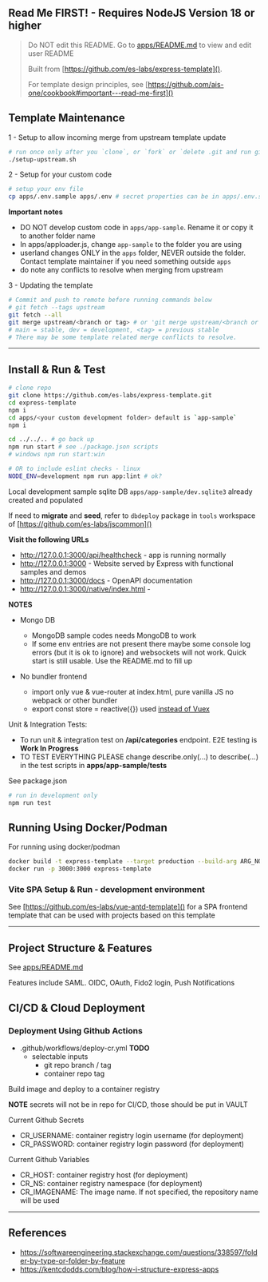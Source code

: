 ## Read Me FIRST! - Requires NodeJS Version 18 or higher

> Do NOT edit this README. Go to [apps/README.md]() to view and edit user README
>
> Built from [https://github.com/es-labs/express-template]().
>
> For template design principles, see [https://github.com/ais-one/cookbook#important---read-me-first]()

## Template Maintenance

1 - Setup to allow incoming merge from upstream template update

```bash
# run once only after you `clone`, or `fork` or `delete .git and run git init`
./setup-upstream.sh
```

2 - Setup for your custom code

```bash
# setup your env file
cp apps/.env.sample apps/.env # secret properties can be in apps/.env.secret
```

**Important notes**
- DO NOT develop custom code in `apps/app-sample`. Rename it or copy it to another folder name
- In apps/apploader.js, change `app-sample` to the folder you are using
- userland changes ONLY in the `apps` folder, NEVER outside the folder. Contact template maintainer if you need something outside `apps`
- do note any conflicts to resolve when merging from upstream

3 - Updating the template

```bash
# Commit and push to remote before running commands below
# git fetch --tags upstream
git fetch --all
git merge upstream/<branch or tag> # or 'git merge upstream/<branch or tag> --allow-unrelated-histories'
# main = stable, dev = development, <tag> = previous stable
# There may be some template related merge conflicts to resolve.
```

---

## Install & Run & Test

```bash
# clone repo
git clone https://github.com/es-labs/express-template.git
cd express-template
npm i
cd apps/<your custom development folder> default is `app-sample`
npm i

cd ../../.. # go back up
npm run start # see ./package.json scripts
# windows npm run start:win

# OR to include eslint checks - linux
NODE_ENV=development npm run app:lint # ok?
```

Local development sample sqlite DB `apps/app-sample/dev.sqlite3` already created and populated

If need to **migrate** and **seed**, refer to `dbdeploy` package in `tools` workspace of [https://github.com/es-labs/jscommon]()

**Visit the following URLs**

- http://127.0.0.1:3000/api/healthcheck - app is running normally
- http://127.0.0.1:3000 - Website served by Express with functional samples and demos
- http://127.0.0.1:3000/docs - OpenAPI documentation
- http://127.0.0.1:3000/native/index.html -

**NOTES**

- Mongo DB

  - MongoDB sample codes needs MongoDB to work
  - If some env entries are not present there maybe some console log errors (but it is ok to ignore) and websockets will not work. Quick start is still usable. Use the README.md to fill up

- No bundler frontend
  - import only vue & vue-router at index.html, pure vanilla JS no webpack or other bundler
  - export const store = reactive({}) used [instead of Vuex](https://pinia.vuejs.org/introduction.html#Why-should-I-use-Pinia)

Unit & Integration Tests:

- To run unit & integration test on **/api/categories** endpoint. E2E testing is **Work In Progress**
- TO TEST EVERYTHING PLEASE change describe.only(...) to describe(...) in the test scripts in **apps/app-sample/tests**

See package.json

```bash
# run in development only
npm run test
```

## Running Using Docker/Podman

For running using docker/podman

```bash
docker build -t express-template --target production --build-arg ARG_NODE_ENV=dev --build-arg ARG_API_PORT=3000 .
docker run -p 3000:3000 express-template
```

### Vite SPA Setup & Run - development environment

See [https://github.com/es-labs/vue-antd-template]() for a SPA frontend template that can be used with projects based on this template

---

## Project Structure & Features

See [apps/README.md]()

Features include SAML. OIDC, OAuth, Fido2 login, Push Notifications

## CI/CD & Cloud Deployment

### Deployment Using Github Actions

- .github/workflows/deploy-cr.yml **TODO**
  - selectable inputs
    - git repo branch / tag
    - container repo tag

Build image and deploy to a container registry

**NOTE** secrets will not be in repo for CI/CD, those should be put in VAULT

Current Github Secrets

- CR_USERNAME: container registry login username (for deployment)
- CR_PASSWORD: container registry login password (for deployment)

Current Github Variables

- CR_HOST: container registry host (for deployment)
- CR_NS: container registry namespace (for deployment)
- CR_IMAGENAME: The image name. If not specified, the repository name will be used

---

## References

- https://softwareengineering.stackexchange.com/questions/338597/folder-by-type-or-folder-by-feature
- https://kentcdodds.com/blog/how-i-structure-express-apps
